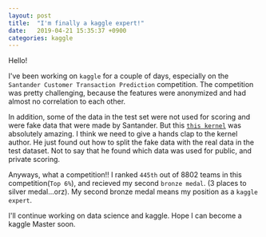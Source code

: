 ```yaml
---
layout: post
title:  "I'm finally a kaggle expert!"
date:   2019-04-21 15:35:37 +0900
categories: kaggle
---
```

Hello!

I've been working on `kaggle` for a couple of days, especially on the `Santander Customer Transaction Prediction` competition.
The competition was pretty challenging, because the features were anonymized and had almost no correlation to each other.


In addition, some of the data in the test set were not used for scoring and were fake data that were made by Santander.
But this [`this kernel`](https://www.kaggle.com/yag320/list-of-fake-samples-and-public-private-lb-split) was absolutely amazing. I think we need to give a hands clap to the kernel author. He just found out how to split the fake data with the real data in the test dataset. Not to say that he found which data was used for public, and private scoring.


Anyways, what a competition!! 
I ranked `445th` out of 8802 teams in this competition(`Top 6%`), and recieved my second `bronze medal`. (3 places to silver medal...orz). My second bronze medal means my position as a `kaggle expert`. 


I'll continue working on data science and kaggle. 
Hope I can become a kaggle Master soon.